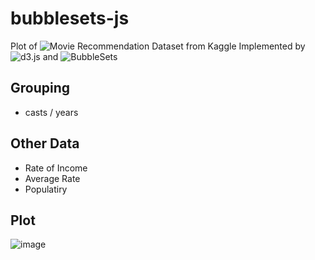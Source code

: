 # bubblesets-js
Plot of ![Movie Recommendation Dataset](https://www.kaggle.com/code/kamaleshsah/movie-recommendation/data) from Kaggle
Implemented by ![d3.js](https://github.com/d3/d3) and ![BubbleSets](https://github.com/JosuaKrause/bubblesets-js)

## Grouping
- casts / years

## Other Data
- Rate of Income
- Average Rate
- Populatiry

## Plot
![image](https://github.com/absnormal/bubblesets-js/blob/master/screenshot.png)

